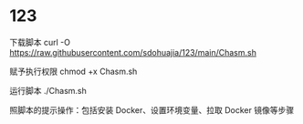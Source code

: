 # 123
下载脚本
  curl -O https://raw.githubusercontent.com/sdohuajia/123/main/Chasm.sh

赋予执行权限
  chmod +x Chasm.sh

运行脚本
  ./Chasm.sh

照脚本的提示操作：包括安装 Docker、设置环境变量、拉取 Docker 镜像等步骤
